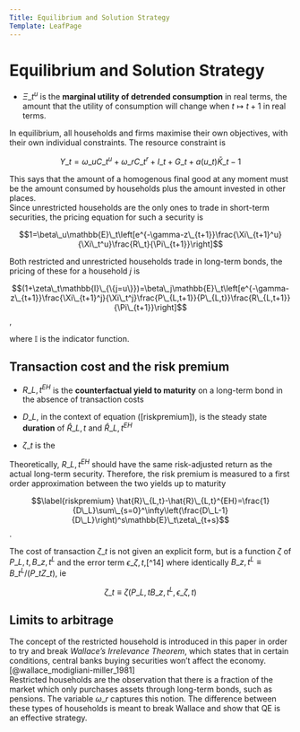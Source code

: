 ```yaml
---
Title: Equilibrium and Solution Strategy
Template: LeafPage
---
```


# Equilibrium and Solution Strategy

-   $\Xi\_t^u$ is the **marginal utility of detrended consumption**
    in real terms, the amount that the utility of consumption will
    change when $t\mapsto t+1$ in real terms.

In equilibrium, all households and firms maximise their own objectives,
with their own individual constraints. The resource constraint is

$$Y\_t=\omega\_uC\_t^u+\omega\_rC\_t^r+I\_t+G\_t+a(u\_t)\bar{K}\_{t-1}$$

This says that the amount of a homogenous final good at any moment must be
the amount consumed by households plus the amount invested in other
places.\
Since unrestricted households are the only ones to trade in short-term
securities, the pricing equation for such a security is

$$1=\beta\_u\mathbb{E}\_t\left[e^{-\gamma-z\_{t+1}}\frac{\Xi\_{t+1}^u}{\Xi\_t^u}\frac{R\_t}{\Pi\_{t+1}}\right]$$

Both restricted and unrestricted households trade in long-term bonds,
the pricing of these for a household $j$ is

$$(1+\zeta\_t\mathbb{I}\_{\{j=u\}})=\beta\_j\mathbb{E}\_t\left[e^{-\gamma-z\_{t+1}}\frac{\Xi\_{t+1}^j}{\Xi\_t^j}\frac{P\_{L,t+1}}{P\_{L,t}}\frac{R\_{L,t+1}}{\Pi\_{t+1}}\right]$$,

where $\mathbb{I}$ is the indicator function.

## Transaction cost and the risk premium

-   $R\_{L,t}^{E H}$ is the **counterfactual yield to maturity** on a
    long-term bond in the absence of transaction costs

-   $D\_L$, in the context of equation (\[riskpremium\]), is the steady
    state **duration** of $\hat{R}\_{L,t}$ and $\hat{R}\_{L,t}^{EH}$

-   $\zeta\_t$ is the

Theoretically, $R\_{L,t}^{EH}$ should have the same risk-adjusted return
as the actual long-term security. Therefore, the risk premium is
measured to a first order approximation between the two yields up to
maturity

$$\label{riskpremium}
    \hat{R}\_{L,t}-\hat{R}\_{L,t}^{EH}=\frac{1}{D\_L}\sum\_{s=0}^\infty\left(\frac{D\_L-1}{D\_L}\right)^s\mathbb{E}\_t\zeta\_{t+s}$$.

The cost of transaction $\zeta\_t$ is not given an explicit form, but is
a function $\zeta$ of $P\_{L,t},B\_{z,t}^L$ and the error term
$\epsilon\_{\zeta,t}$,[^14] where identically
$B\_{z,t}^L\equiv B\_t^L/(P\_tZ\_t)$, ie

$$\zeta\_t\equiv\zeta(P\_{L,t}B\_{z,t}^L,\epsilon\_{\zeta,t})$$

## Limits to arbitrage

The concept of the restricted household is introduced in this paper in
order to try and break *Wallace’s Irrelevance Theorem*, which states
that in certain conditions, central banks buying securities won’t affect
the economy.[@wallace\_modigliani-miller\_1981]\
Restricted households are the observation that there is a fraction of
the market which only purchases assets through long-term bonds, such as
pensions. The variable $\omega\_r$ captures this notion. The difference
between these types of households is meant to break Wallace and show
that QE is an effective strategy.

